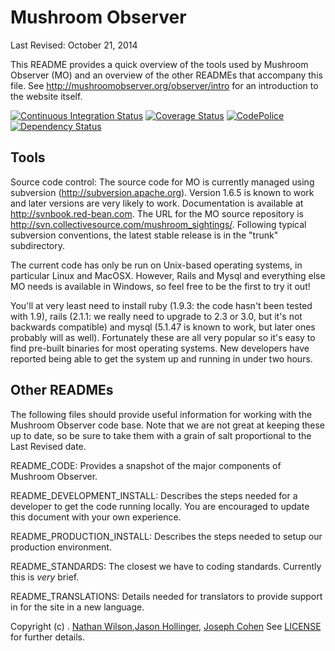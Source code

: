 Mushroom Observer
=======

Last Revised: October 21, 2014

This README provides a quick overview of the tools used by Mushroom Observer 
(MO) and an overview of the other READMEs that accompany this file.  See
http://mushroomobserver.org/observer/intro for an introduction to the website
itself.

[![Continuous Integration Status][1]][2]
[![Coverage Status][3]][4]
[![CodePolice][5]][6]
[![Dependency Status][7]][8]

Tools
-----

Source code control: The source code for MO is currently managed using
subversion (http://subversion.apache.org).  Version 1.6.5 is known to work and
later versions are very likely to work.  Documentation is available at
http://svnbook.red-bean.com. The URL for the MO source repository is
http://svn.collectivesource.com/mushroom_sightings/. Following typical 
subversion conventions, the latest stable release is in the "trunk"
subdirectory.

The current code has only be run on Unix-based operating systems, in particular
Linux and MacOSX.  However, Rails and Mysql and everything else MO needs is 
available in Windows, so feel free to be the first to try it out!

You'll at very least need to install ruby (1.9.3: the code hasn't been tested
with 1.9), rails (2.1.1: we really need to upgrade to 2.3 or 3.0, but it's not
backwards compatible) and mysql (5.1.47 is known to work, but later ones 
probably will as well).  Fortunately these are all very popular so it's easy
to find pre-built binaries for most operating systems.  New developers have
reported being able to get the system up and running in under two hours.

Other READMEs
-------------

The following files should provide useful information for working with the
Mushroom Observer code base.  Note that we are not great at keeping these up
to date, so be sure to take them with a grain of salt proportional to the
Last Revised date.

README_CODE: Provides a snapshot of the major components of Mushroom Observer.

README_DEVELOPMENT_INSTALL: Describes the steps needed for a developer to get
the code running locally.  You are encouraged to update this document with
your own experience.

README_PRODUCTION_INSTALL: Describes the steps needed to setup our production
environment.

README_STANDARDS: The closest we have to coding standards.  Currently this is
*very* brief.

README_TRANSLATIONS: Details needed for translators to provide support in for
the site in a new language.

Copyright (c) . [Nathan Wilson][9],[Jason Hollinger][10],
[Joseph Cohen][11] See [LICENSE][12] for further details.

[1]: https://secure.travis-ci.org/MushroomObserver/mushroom-observer.png
[2]: http://travis-ci.org/MushroomObserver/mushroom-observer
[3]: https://coveralls.io/repos/MushroomObserver/mushroom-observer/badge.png?branch=master
[4]: https://coveralls.io/r/MushroomObserver/mushroom-observer?branch=master
[5]: https://codeclimate.com/github/MushroomObserver/mushroom-observer.png
[6]: https://codeclimate.com/github/MushroomObserver/mushroom-observer
[7]: https://gemnasium.com/MushroomObserver/mushroom-observer.png
[8]: https://gemnasium.com/MushroomObserver/mushroom-observer
[9]: https://github.com/mo-nathan
[10]: https://github.com/pellaea
[11]: https://github.com/JoeCohen
[12]: https://github.com/MushroomObserver/mushroom-observer/blob/master/LICENSE
